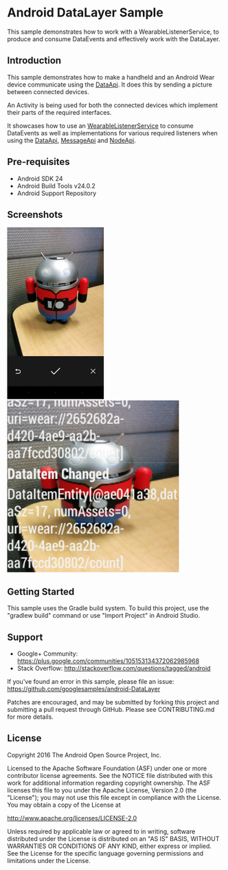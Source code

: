 
Android DataLayer Sample
===================================

This sample demonstrates how to work with a WearableListenerService,
to produce and consume DataEvents and effectively work with the DataLayer.

Introduction
------------

This sample demonstrates how to make a handheld and an Android Wear device communicate
using the [DataApi][2].
It does this by sending a picture between connected devices.

An Activity is being used for both the connected devices which implement their parts of
the required interfaces.

It showcases how to use an [WearableListenerService][1] to consume DataEvents
as well as implementations for various required listeners when using the [DataApi][2],
[MessageApi][3] and [NodeApi][4].

[1]: https://developer.android.com/reference/com/google/android/gms/wearable/WearableListenerService.html
[2]: https://developer.android.com/reference/com/google/android/gms/wearable/DataApi.html
[3]: https://developer.android.com/reference/com/google/android/gms/wearable/MessageApi.html
[4]: https://developer.android.com/reference/com/google/android/gms/wearable/NodeApi.html

Pre-requisites
--------------

- Android SDK 24
- Android Build Tools v24.0.2
- Android Support Repository

Screenshots
-------------

<img src="screenshots/phone_image.png" height="400" alt="Screenshot"/> <img src="screenshots/wearable_background_image.png" height="400" alt="Screenshot"/> 

Getting Started
---------------

This sample uses the Gradle build system. To build this project, use the
"gradlew build" command or use "Import Project" in Android Studio.

Support
-------

- Google+ Community: https://plus.google.com/communities/105153134372062985968
- Stack Overflow: http://stackoverflow.com/questions/tagged/android

If you've found an error in this sample, please file an issue:
https://github.com/googlesamples/android-DataLayer

Patches are encouraged, and may be submitted by forking this project and
submitting a pull request through GitHub. Please see CONTRIBUTING.md for more details.

License
-------

Copyright 2016 The Android Open Source Project, Inc.

Licensed to the Apache Software Foundation (ASF) under one or more contributor
license agreements.  See the NOTICE file distributed with this work for
additional information regarding copyright ownership.  The ASF licenses this
file to you under the Apache License, Version 2.0 (the "License"); you may not
use this file except in compliance with the License.  You may obtain a copy of
the License at

http://www.apache.org/licenses/LICENSE-2.0

Unless required by applicable law or agreed to in writing, software
distributed under the License is distributed on an "AS IS" BASIS, WITHOUT
WARRANTIES OR CONDITIONS OF ANY KIND, either express or implied.  See the
License for the specific language governing permissions and limitations under
the License.
